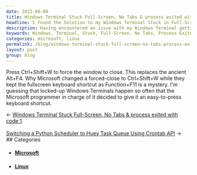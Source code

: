 ```yaml
---
date: 2022-08-09
title: Windows Terminal Stuck Full-Screen, No Tabs & process exited with code 1
headline: I Found the Solution to my Windows Terminal Stuck in Full-Screen Mode!
description: Having encountered an issue with my Windows Terminal getting stuck in full-screen mode with no tabs, I tried Alt+F4 to close the window, but to no avail. I then discovered that Microsoft had changed the forced-close shortcut to Ctrl+Shift+W. I'm sharing my experience to help others who may have the same issue, and explain why Microsoft chose to keep the fullscreen shortcut as Function+F11.
keywords: Windows, Terminal, Stuck, Full-Screen, No Tabs, Process Exited, Code 1, Alt+F4, Ctrl+Shift+W, Function+F11, Locked-Up, Close
categories: microsoft, linux
permalink: /blog/windows-terminal-stuck-full-screen-no-tabs-process-exited-with-code-1/
layout: post
group: blog
---
```



Press Ctrl+Shift+W to force the window to close. This replaces the ancient
Alt+F4. Why Microsoft changed a forced-close to Ctrl+Shift+W while they kept
the fullscreen keyboard shortcut as Function+F11 is a mystery. I'm guessing
that locked-up Windows Terminals happen so often that the Microsoft programmer
in charge of it decided to give it an easy-to-press keyboard shortcut.


<div class="arrow-links"><div class="post-nav-prev"><span class="arrow">&larr;&nbsp;</span><a href="/blog/windows-terminal-stuck-full-screen-no-tabs-process-exited-with-code-1/">Windows Terminal Stuck Full-Screen, No Tabs & process exited with code 1</a></div> &nbsp; <div class="post-nav-next"><a href="/blog/switching-a-python-scheduler-to-huey-task-queue-using-crontab-api/">Switching a Python Scheduler to Huey Task Queue Using Crontab API</a><span class="arrow">&nbsp;&rarr;</span></div></div>
## Categories

<ul>
<li><h4><a href='/microsoft/'>Microsoft</a></h4></li>
<li><h4><a href='/linux/'>Linux</a></h4></li></ul>